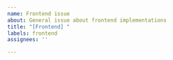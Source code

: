 ```yaml
---
name: Frontend issue
about: General issue about frontend implementations
title: "[Frontend] "
labels: frontend
assignees: ''

---
```



